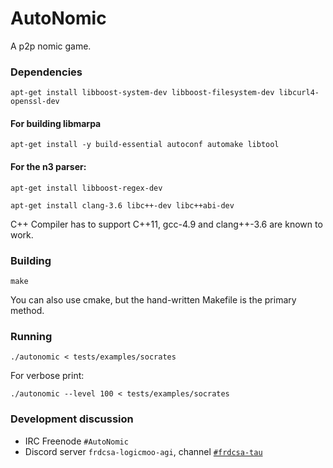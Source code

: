 # AutoNomic

A p2p nomic game.

### Dependencies
```apt-get install libboost-system-dev libboost-filesystem-dev libcurl4-openssl-dev```


#### For building libmarpa
```apt-get install -y build-essential autoconf automake libtool```

#### For the n3 parser:
```apt-get install libboost-regex-dev```

```apt-get install clang-3.6 libc++-dev libc++abi-dev```

C++ Compiler has to support C++11, gcc-4.9 and clang++-3.6 are known to work.

### Building

```make```

You can also use cmake, but the hand-written Makefile is the primary method.


### Running

```./autonomic < tests/examples/socrates```

For verbose print: 

```./autonomic --level 100 < tests/examples/socrates```

### Development discussion
* IRC Freenode ```#AutoNomic```
* Discord server ```frdcsa-logicmoo-agi```, channel [```#frdcsa-tau```](https://discord.com/channels/748871194572226661/766281237722824714)
